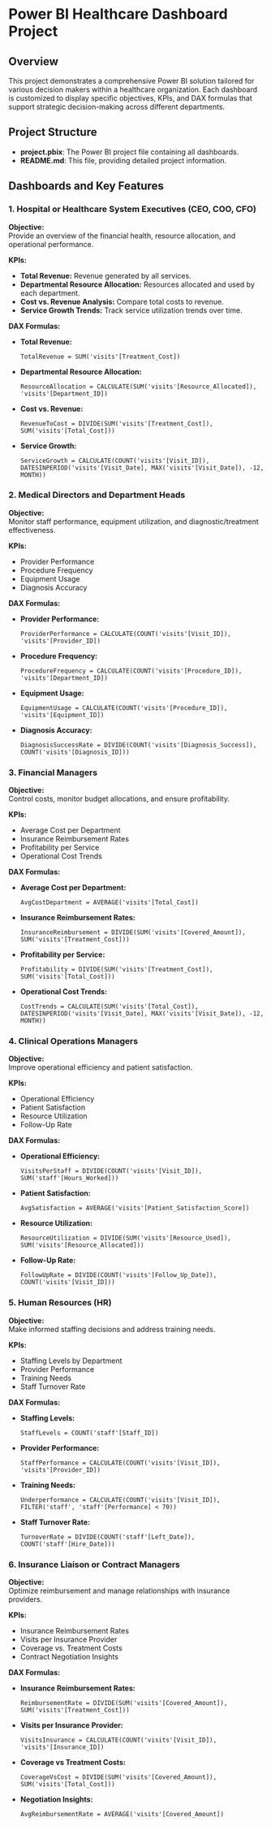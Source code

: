 # Power BI Healthcare Dashboard Project

## Overview
This project demonstrates a comprehensive Power BI solution tailored for various decision makers within a healthcare organization. Each dashboard is customized to display specific objectives, KPIs, and DAX formulas that support strategic decision-making across different departments.

## Project Structure
- **project.pbix**: The Power BI project file containing all dashboards.
- **README.md**: This file, providing detailed project information.

## Dashboards and Key Features

### 1. Hospital or Healthcare System Executives (CEO, COO, CFO)
**Objective:**  
Provide an overview of the financial health, resource allocation, and operational performance.

**KPIs:**
- **Total Revenue:** Revenue generated by all services.
- **Departmental Resource Allocation:** Resources allocated and used by each department.
- **Cost vs. Revenue Analysis:** Compare total costs to revenue.
- **Service Growth Trends:** Track service utilization trends over time.

**DAX Formulas:**
- **Total Revenue:**
  ```DAX
  TotalRevenue = SUM('visits'[Treatment_Cost])
  ```
- **Departmental Resource Allocation:**
  ```DAX
  ResourceAllocation = CALCULATE(SUM('visits'[Resource_Allocated]), 'visits'[Department_ID])
  ```
- **Cost vs. Revenue:**
  ```DAX
  RevenueToCost = DIVIDE(SUM('visits'[Treatment_Cost]), SUM('visits'[Total_Cost]))
  ```
- **Service Growth:**
  ```DAX
  ServiceGrowth = CALCULATE(COUNT('visits'[Visit_ID]), DATESINPERIOD('visits'[Visit_Date], MAX('visits'[Visit_Date]), -12, MONTH))
  ```

### 2. Medical Directors and Department Heads
**Objective:**  
Monitor staff performance, equipment utilization, and diagnostic/treatment effectiveness.

**KPIs:**
- Provider Performance
- Procedure Frequency
- Equipment Usage
- Diagnosis Accuracy

**DAX Formulas:**
- **Provider Performance:**
  ```DAX
  ProviderPerformance = CALCULATE(COUNT('visits'[Visit_ID]), 'visits'[Provider_ID])
  ```
- **Procedure Frequency:**
  ```DAX
  ProcedureFrequency = CALCULATE(COUNT('visits'[Procedure_ID]), 'visits'[Department_ID])
  ```
- **Equipment Usage:**
  ```DAX
  EquipmentUsage = CALCULATE(COUNT('visits'[Procedure_ID]), 'visits'[Equipment_ID])
  ```
- **Diagnosis Accuracy:**
  ```DAX
  DiagnosisSuccessRate = DIVIDE(COUNT('visits'[Diagnosis_Success]), COUNT('visits'[Diagnosis_ID]))
  ```

### 3. Financial Managers
**Objective:**  
Control costs, monitor budget allocations, and ensure profitability.

**KPIs:**
- Average Cost per Department
- Insurance Reimbursement Rates
- Profitability per Service
- Operational Cost Trends

**DAX Formulas:**
- **Average Cost per Department:**
  ```DAX
  AvgCostDepartment = AVERAGE('visits'[Total_Cost])
  ```
- **Insurance Reimbursement Rates:**
  ```DAX
  InsuranceReimbursement = DIVIDE(SUM('visits'[Covered_Amount]), SUM('visits'[Treatment_Cost]))
  ```
- **Profitability per Service:**
  ```DAX
  Profitability = DIVIDE(SUM('visits'[Treatment_Cost]), SUM('visits'[Total_Cost]))
  ```
- **Operational Cost Trends:**
  ```DAX
  CostTrends = CALCULATE(SUM('visits'[Total_Cost]), DATESINPERIOD('visits'[Visit_Date], MAX('visits'[Visit_Date]), -12, MONTH))
  ```

### 4. Clinical Operations Managers
**Objective:**  
Improve operational efficiency and patient satisfaction.

**KPIs:**
- Operational Efficiency
- Patient Satisfaction
- Resource Utilization
- Follow-Up Rate

**DAX Formulas:**
- **Operational Efficiency:**
  ```DAX
  VisitsPerStaff = DIVIDE(COUNT('visits'[Visit_ID]), SUM('staff'[Hours_Worked]))
  ```
- **Patient Satisfaction:**
  ```DAX
  AvgSatisfaction = AVERAGE('visits'[Patient_Satisfaction_Score])
  ```
- **Resource Utilization:**
  ```DAX
  ResourceUtilization = DIVIDE(SUM('visits'[Resource_Used]), SUM('visits'[Resource_Allocated]))
  ```
- **Follow-Up Rate:**
  ```DAX
  FollowUpRate = DIVIDE(COUNT('visits'[Follow_Up_Date]), COUNT('visits'[Visit_ID]))
  ```

### 5. Human Resources (HR)
**Objective:**  
Make informed staffing decisions and address training needs.

**KPIs:**
- Staffing Levels by Department
- Provider Performance
- Training Needs
- Staff Turnover Rate

**DAX Formulas:**
- **Staffing Levels:**
  ```DAX
  StaffLevels = COUNT('staff'[Staff_ID])
  ```
- **Provider Performance:**
  ```DAX
  StaffPerformance = CALCULATE(COUNT('visits'[Visit_ID]), 'visits'[Provider_ID])
  ```
- **Training Needs:**
  ```DAX
  Underperformance = CALCULATE(COUNT('visits'[Visit_ID]), FILTER('staff', 'staff'[Performance] < 70))
  ```
- **Staff Turnover Rate:**
  ```DAX
  TurnoverRate = DIVIDE(COUNT('staff'[Left_Date]), COUNT('staff'[Hire_Date]))
  ```

### 6. Insurance Liaison or Contract Managers
**Objective:**  
Optimize reimbursement and manage relationships with insurance providers.

**KPIs:**
- Insurance Reimbursement Rates
- Visits per Insurance Provider
- Coverage vs. Treatment Costs
- Contract Negotiation Insights

**DAX Formulas:**
- **Insurance Reimbursement Rates:**
  ```DAX
  ReimbursementRate = DIVIDE(SUM('visits'[Covered_Amount]), SUM('visits'[Treatment_Cost]))
  ```
- **Visits per Insurance Provider:**
  ```DAX
  VisitsInsurance = CALCULATE(COUNT('visits'[Visit_ID]), 'visits'[Insurance_ID])
  ```
- **Coverage vs Treatment Costs:**
  ```DAX
  CoverageVsCost = DIVIDE(SUM('visits'[Covered_Amount]), SUM('visits'[Total_Cost]))
  ```
- **Negotiation Insights:**
  ```DAX
  AvgReimbursementRate = AVERAGE('visits'[Covered_Amount])
  ```


